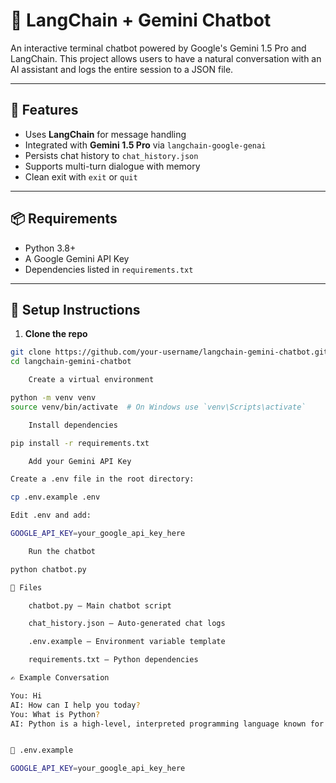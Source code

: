 # 💬 LangChain + Gemini Chatbot

An interactive terminal chatbot powered by Google's Gemini 1.5 Pro and LangChain. This project allows users to have a natural conversation with an AI assistant and logs the entire session to a JSON file.

---

## 🚀 Features

- Uses **LangChain** for message handling
- Integrated with **Gemini 1.5 Pro** via `langchain-google-genai`
- Persists chat history to `chat_history.json`
- Supports multi-turn dialogue with memory
- Clean exit with `exit` or `quit`

---

## 📦 Requirements

- Python 3.8+
- A Google Gemini API Key
- Dependencies listed in `requirements.txt`

---

## 📁 Setup Instructions

1. **Clone the repo**

```bash
git clone https://github.com/your-username/langchain-gemini-chatbot.git
cd langchain-gemini-chatbot

    Create a virtual environment

python -m venv venv
source venv/bin/activate  # On Windows use `venv\Scripts\activate`

    Install dependencies

pip install -r requirements.txt

    Add your Gemini API Key

Create a .env file in the root directory:

cp .env.example .env

Edit .env and add:

GOOGLE_API_KEY=your_google_api_key_here

    Run the chatbot

python chatbot.py

📁 Files

    chatbot.py – Main chatbot script

    chat_history.json – Auto-generated chat logs

    .env.example – Environment variable template

    requirements.txt – Python dependencies

✍️ Example Conversation

You: Hi
AI: How can I help you today?
You: What is Python?
AI: Python is a high-level, interpreted programming language known for its readability and versatility.


🧪 .env.example

GOOGLE_API_KEY=your_google_api_key_here
